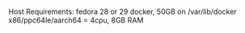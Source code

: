 Host Requirements:
fedora 28 or 29
docker, 50GB on /var/lib/docker
x86/ppc64le/aarch64 = 4cpu, 8GB RAM


